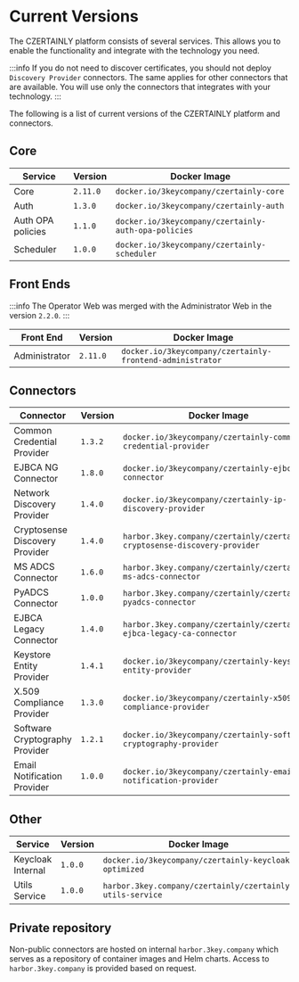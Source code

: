 # Current Versions

The CZERTAINLY platform consists of several services. This allows you to enable the functionality and integrate with the technology you need.

:::info
If you do not need to discover certificates, you should not deploy `Discovery Provider` connectors. The same applies for other connectors that are available. You will use only the connectors that integrates with your technology.
:::

The following is a list of current versions of the CZERTAINLY platform and connectors.

## Core

| Service           | Version  | Docker Image                                         |
|-------------------|----------|------------------------------------------------------|
| Core              | `2.11.0` | `docker.io/3keycompany/czertainly-core`              |
| Auth              | `1.3.0`  | `docker.io/3keycompany/czertainly-auth`              |
| Auth OPA policies | `1.1.0`  | `docker.io/3keycompany/czertainly-auth-opa-policies` |
| Scheduler         | `1.0.0`  | `docker.io/3keycompany/czertainly-scheduler`         |

## Front Ends

:::info
The Operator Web was merged with the Administrator Web in the version `2.2.0`.
:::

| Front End     | Version  | Docker Image                                              |
|---------------|----------|-----------------------------------------------------------|
| Administrator | `2.11.0` | `docker.io/3keycompany/czertainly-frontend-administrator` |

## Connectors

| Connector                      | Version | Docker Image                                                               |
|--------------------------------|---------|----------------------------------------------------------------------------|
| Common Credential Provider     | `1.3.2` | `docker.io/3keycompany/czertainly-common-credential-provider`              |
| EJBCA NG Connector             | `1.8.0` | `docker.io/3keycompany/czertainly-ejbca-ng-connector`                      |
| Network Discovery Provider     | `1.4.0` | `docker.io/3keycompany/czertainly-ip-discovery-provider`                   |
| Cryptosense Discovery Provider | `1.4.0` | `harbor.3key.company/czertainly/czertainly-cryptosense-discovery-provider` |
| MS ADCS Connector              | `1.6.0` | `harbor.3key.company/czertainly/czertainly-ms-adcs-connector`              |
| PyADCS Connector               | `1.0.0` | `harbor.3key.company/czertainly/czertainly-pyadcs-connector`               |
| EJBCA Legacy Connector         | `1.4.0` | `harbor.3key.company/czertainly/czertainly-ejbca-legacy-ca-connector`      |
| Keystore Entity Provider       | `1.4.1` | `docker.io/3keycompany/czertainly-keystore-entity-provider`                |
| X.509 Compliance Provider      | `1.3.0` | `docker.io/3keycompany/czertainly-x509-compliance-provider`                |
| Software Cryptography Provider | `1.2.1` | `docker.io/3keycompany/czertainly-software-cryptography-provider`          |
| Email Notification Provider    | `1.0.0` | `docker.io/3keycompany/czertainly-email-notification-provider`             |

## Other

| Service           | Version | Docker Image                                              |
|-------------------|---------|-----------------------------------------------------------|
| Keycloak Internal | `1.0.0` | `docker.io/3keycompany/czertainly-keycloak-optimized`     |
| Utils Service     | `1.0.0` | `harbor.3key.company/czertainly/czertainly-utils-service` |

## Private repository

Non-public connectors are hosted on internal `harbor.3key.company` which serves as a repository of container images and Helm charts.
Access to `harbor.3key.company` is provided based on request.